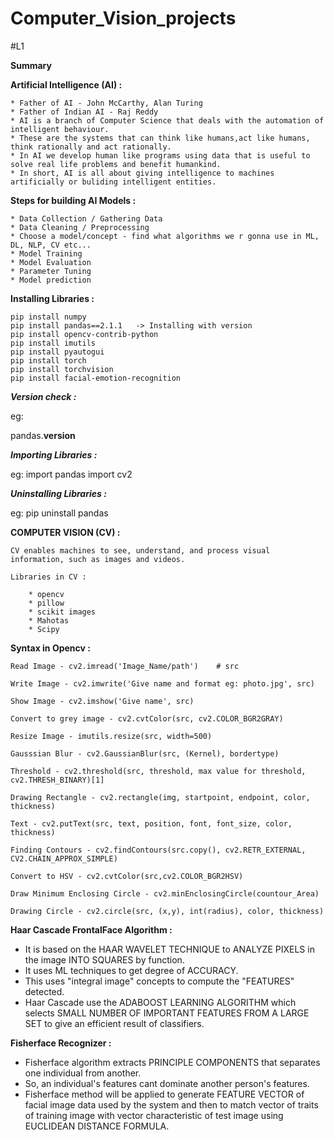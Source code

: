 # Computer_Vision_projects
#L1

**Summary**

**Artificial Intelligence (AI) :**

    * Father of AI - John McCarthy, Alan Turing 
    * Father of Indian AI - Raj Reddy
    * AI is a branch of Computer Science that deals with the automation of intelligent behaviour.
    * These are the systems that can think like humans,act like humans, think rationally and act rationally.
    * In AI we develop human like programs using data that is useful to solve real life problems and benefit humankind.
    * In short, AI is all about giving intelligence to machines artificially or buliding intelligent entities.


**Steps for building AI Models :**

    * Data Collection / Gathering Data
    * Data Cleaning / Preprocessing
    * Choose a model/concept - find what algorithms we r gonna use in ML, DL, NLP, CV etc...
    * Model Training
    * Model Evaluation
    * Parameter Tuning 
    * Model prediction


**Installing Libraries :**

    pip install numpy
    pip install pandas==2.1.1   -> Installing with version
    pip install opencv-contrib-python
    pip install imutils
    pip install pyautogui
    pip install torch
    pip install torchvision
    pip install facial-emotion-recognition


***Version check :***

eg:

   pandas.__version__


***Importing Libraries :***

eg:
    import pandas
    import cv2


***Uninstalling Libraries :***

eg:
    pip uninstall pandas


**COMPUTER VISION (CV) :**

    CV enables machines to see, understand, and process visual information, such as images and videos. 

    Libraries in CV :

        * opencv
        * pillow
        * scikit images
        * Mahotas
        * Scipy


**Syntax in Opencv :**

    Read Image - cv2.imread('Image_Name/path')    # src

    Write Image - cv2.imwrite('Give name and format eg: photo.jpg', src)

    Show Image - cv2.imshow('Give name', src)  

    Convert to grey image - cv2.cvtColor(src, cv2.COLOR_BGR2GRAY)

    Resize Image - imutils.resize(src, width=500)

    Gausssian Blur - cv2.GaussianBlur(src, (Kernel), bordertype)

    Threshold - cv2.threshold(src, threshold, max value for threshold, cv2.THRESH_BINARY)[1]

    Drawing Rectangle - cv2.rectangle(img, startpoint, endpoint, color, thickness)

    Text - cv2.putText(src, text, position, font, font_size, color, thickness)

    Finding Contours - cv2.findContours(src.copy(), cv2.RETR_EXTERNAL, CV2.CHAIN_APPROX_SIMPLE)

    Convert to HSV - cv2.cvtColor(src,cv2.COLOR_BGR2HSV)

    Draw Minimum Enclosing Circle - cv2.minEnclosingCircle(countour_Area)

    Drawing Circle - cv2.circle(src, (x,y), int(radius), color, thickness)





**Haar Cascade FrontalFace Algorithm :**

* It is based on the HAAR WAVELET TECHNIQUE to ANALYZE PIXELS in the image INTO SQUARES by function.
* It uses ML techniques to get degree of ACCURACY.
* This uses "integral image" concepts to compute the "FEATURES" detected.
* Haar Cascade use the ADABOOST LEARNING ALGORITHM which selects SMALL NUMBER OF IMPORTANT FEATURES FROM A LARGE SET 
to give an efficient result of classifiers.


**Fisherface Recognizer :**

* Fisherface algorithm extracts PRINCIPLE COMPONENTS that separates one individual from another.
* So, an individual's features cant dominate another person's features.
* Fisherface method will be applied to generate FEATURE VECTOR of facial image data used by the system and then to 
match vector of traits of training image with vector characteristic of test image using EUCLIDEAN DISTANCE FORMULA.
